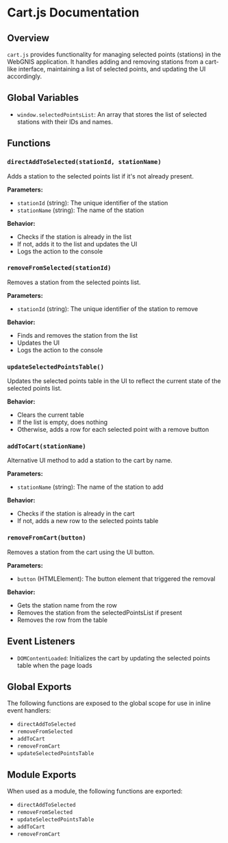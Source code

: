 # Cart.js Documentation

## Overview
`cart.js` provides functionality for managing selected points (stations) in the WebGNIS application. It handles adding and removing stations from a cart-like interface, maintaining a list of selected points, and updating the UI accordingly.

## Global Variables
- `window.selectedPointsList`: An array that stores the list of selected stations with their IDs and names.

## Functions

### `directAddToSelected(stationId, stationName)`
Adds a station to the selected points list if it's not already present.

**Parameters:**
- `stationId` (string): The unique identifier of the station
- `stationName` (string): The name of the station

**Behavior:**
- Checks if the station is already in the list
- If not, adds it to the list and updates the UI
- Logs the action to the console

### `removeFromSelected(stationId)`
Removes a station from the selected points list.

**Parameters:**
- `stationId` (string): The unique identifier of the station to remove

**Behavior:**
- Finds and removes the station from the list
- Updates the UI
- Logs the action to the console

### `updateSelectedPointsTable()`
Updates the selected points table in the UI to reflect the current state of the selected points list.

**Behavior:**
- Clears the current table
- If the list is empty, does nothing
- Otherwise, adds a row for each selected point with a remove button

### `addToCart(stationName)`
Alternative UI method to add a station to the cart by name.

**Parameters:**
- `stationName` (string): The name of the station to add

**Behavior:**
- Checks if the station is already in the cart
- If not, adds a new row to the selected points table

### `removeFromCart(button)`
Removes a station from the cart using the UI button.

**Parameters:**
- `button` (HTMLElement): The button element that triggered the removal

**Behavior:**
- Gets the station name from the row
- Removes the station from the selectedPointsList if present
- Removes the row from the table

## Event Listeners
- `DOMContentLoaded`: Initializes the cart by updating the selected points table when the page loads

## Global Exports
The following functions are exposed to the global scope for use in inline event handlers:
- `directAddToSelected`
- `removeFromSelected`
- `addToCart`
- `removeFromCart`
- `updateSelectedPointsTable`

## Module Exports
When used as a module, the following functions are exported:
- `directAddToSelected`
- `removeFromSelected`
- `updateSelectedPointsTable`
- `addToCart`
- `removeFromCart` 